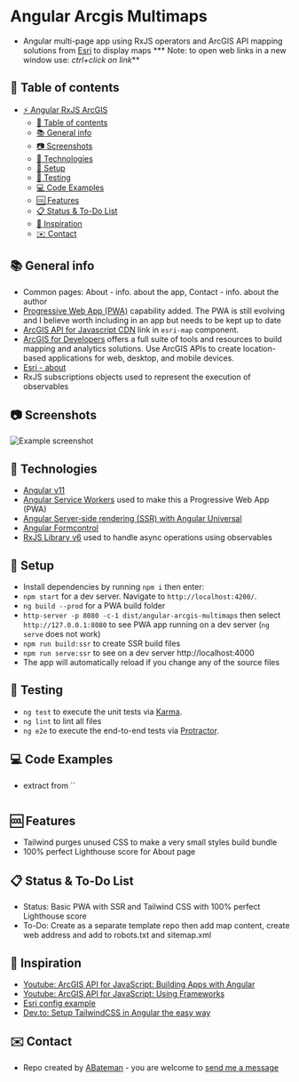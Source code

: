 # Angular Arcgis Multimaps

* Angular multi-page app using RxJS operators and ArcGIS API mapping solutions from [Esri](https://www.esri.com/en-us/home) to display maps
*** Note: to open web links in a new window use: _ctrl+click on link_**

## :page_facing_up: Table of contents

* [:zap: Angular RxJS ArcGIS](#zap-angular-rxjs-arcgis)
  * [:page_facing_up: Table of contents](#page_facing_up-table-of-contents)
  * [:books: General info](#books-general-info)
  * [:camera: Screenshots](#camera-screenshots)
  * [:signal_strength: Technologies](#signal_strength-technologies)
  * [:floppy_disk: Setup](#floppy_disk-setup)
  * [:flashlight: Testing](#flashlight-testing)
  * [:computer: Code Examples](#computer-code-examples)
  * [:cool: Features](#cool-features)
  * [:clipboard: Status & To-Do List](#clipboard-status--to-do-list)
  * [:clap: Inspiration](#clap-inspiration)
  * [:envelope: Contact](#envelope-contact)

## :books: General info

* Common pages: About - info. about the app, Contact - info. about the author
* [Progressive Web App (PWA)](https://firt.dev/pwa-2021/) capability added. The PWA is still evolving and I believe worth including in an app but needs to be kept up to date
* [ArcGIS API for Javascript CDN](https://developers.arcgis.com/javascript/latest/guide/get-api/#cdn) link in `esri-map` component.
* [ArcGIS for Developers](https://developers.arcgis.com/) offers a full suite of tools and resources to build mapping and analytics solutions. Use ArcGIS APIs to create location-based applications for web, desktop, and mobile devices.
* [Esri - about](https://www.esri.com/en-us/about/about-esri/overview)
* RxJS subscriptions objects used to represent the execution of observables

## :camera: Screenshots

![Example screenshot](./img/map.jpg)

## :signal_strength: Technologies

* [Angular v11](https://angular.io/)
* [Angular Service Workers](https://angular.io/guide/service-worker-getting-started) used to make this a Progressive Web App (PWA)
* [Angular Server-side rendering (SSR) with Angular Universal](https://angular.io/guide/universal)
* [Angular Formcontrol](https://angular.io/api/forms/FormControl)
* [RxJS Library v6](https://angular.io/guide/rx-library) used to handle async operations using observables

## :floppy_disk: Setup

* Install dependencies by running `npm i` then enter:
* `npm start` for a dev server. Navigate to `http://localhost:4200/`.
* `ng build --prod` for a PWA build folder
* `http-server -p 8080 -c-1 dist/angular-arcgis-multimaps` then select `http://127.0.0.1:8080` to see PWA app running on a dev server (`ng serve` does not work)
* `npm run build:ssr` to create SSR build files
* `npm run serve:ssr` to see on a dev server http://localhost:4000 
* The app will automatically reload if you change any of the source files

## :flashlight: Testing

* `ng test` to execute the unit tests via [Karma](https://karma-runner.github.io).
* `ng lint` to lint all files
* `ng e2e` to execute the end-to-end tests via [Protractor](http://www.protractortest.org/).

## :computer: Code Examples

* extract from ``

```typescript

```

## :cool: Features

* Tailwind purges unused CSS to make a very small styles build bundle
* 100% perfect Lighthouse score for About page

## :clipboard: Status & To-Do List

* Status: Basic PWA with SSR and Tailwind CSS with 100% perfect Lighthouse score
* To-Do: Create as a separate template repo then add map content, create web address and add to robots.txt and sitemap.xml

## :clap: Inspiration

* [Youtube: ArcGIS API for JavaScript: Building Apps with Angular](https://www.youtube.com/watch?v=ea4D-qGU0_0)
* [Youtube: ArcGIS API for JavaScript: Using Frameworks](https://www.youtube.com/watch?v=pYlnlQD882w&list=PLahIW2YFPQd7V8IJ0sTo9kMtqn-sCqs40&index=2)
* [Esri config example](https://github.com/Esri/application-base-js)
* [Dev.to: Setup TailwindCSS in Angular the easy way](https://dev.to/angular/setup-tailwindcss-in-angular-the-easy-way-1i5l)

## :envelope: Contact

* Repo created by [ABateman](https://www.andrewbateman.org) - you are welcome to [send me a message](https://andrewbateman.org/contact)